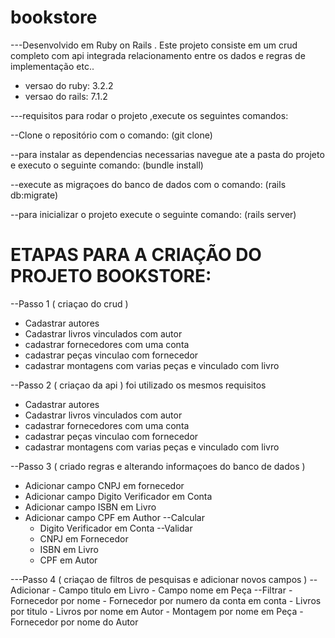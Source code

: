 # bookstore

---Desenvolvido em Ruby on Rails . Este projeto consiste em um crud completo com api integrada relacionamento entre os dados e regras de implementação etc..
  - versao do ruby: 3.2.2
  - versao do rails: 7.1.2


---requisitos para rodar o projeto ,execute os seguintes comandos:

--Clone o repositório com o comando: (git clone)

--para instalar as dependencias necessarias navegue ate a pasta do projeto e executo o seguinte comando:  (bundle install) 

--execute as migraçoes do banco de dados com o comando: (rails db:migrate)

--para inicializar o projeto execute o seguinte comando:  (rails server)

# ETAPAS PARA A CRIAÇÃO DO PROJETO BOOKSTORE:

--Passo 1 ( criaçao do crud )
  - Cadastrar autores
  - Cadastrar livros vinculados com autor
  - cadastrar fornecedores com uma conta
  - cadastrar peças vinculao com fornecedor
  - cadastrar montagens com varias peças e vinculado com livro

--Passo 2 ( criaçao da api ) foi utilizado os mesmos requisitos 
  - Cadastrar autores
  - Cadastrar livros vinculados com autor
  - cadastrar fornecedores com uma conta
  - cadastrar peças vinculao com fornecedor
  - cadastrar montagens com varias peças e vinculado com livro

--Passo 3 ( criado regras e alterando informaçoes do banco de dados )
  - Adicionar campo CNPJ em fornecedor
  - Adicionar campo Digito Verificador em Conta
  - Adicionar campo ISBN em Livro
  - Adicionar campo CPF em Author
--Calcular
    - Digito Verificador em Conta
--Validar
    - CNPJ em Fornecedor
    - ISBN em Livro
    - CPF em Autor

---Passo 4 ( criaçao de filtros de pesquisas e adicionar novos campos )
  --Adicionar
    - Campo titulo em Livro
    - Campo nome em Peça
  --Filtrar
    - Fornecedor por nome
    - Fornecedor por numero da conta em conta
    - Livros por titulo
    - Livros por nome em Autor
    - Montagem por nome em Peça
    - Fornecedor por nome do Autor

  




